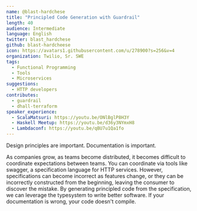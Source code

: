 ```yaml
---
name: @blast-hardchese
title: "Principled Code Generation with Guardrail"
length: 40
audience: Intermediate
language: English
twitter: blast_hardchese
github: blast-hardcheese
icon: https://avatars1.githubusercontent.com/u/278900?s=256&v=4
organization: Twilio, Sr. SWE
tags:
  - Functional Programming
  - Tools
  - Microservices
suggestions:
  - HTTP developers
contributes:
  - guardrail
  - dhall-terraform
speaker_experience:
  - ScalaMatsuri: https://youtu.be/ONlBglP8H3Y
  - Haskell Meetup: https://youtu.be/d36y3NYmxH8
  - Lambdaconf: https://youtu.be/qBU7u1Qa1fo
---
```

Design principles are important. Documentation is important.

As companies grow, as teams become distributed, it becomes difficult to coordinate expectations between teams. You can coordinate via tools like swagger, a specification language for HTTP services. However, specifications can become incorrect as features change, or they can be incorrectly constructed from the beginning, leaving the consumer to discover the mistake. By generating principled code from the specification, we can leverage the typesystem to write better software. If your documentation is wrong, your code doesn't compile.
